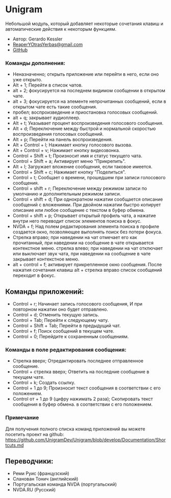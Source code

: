 # Unigram
Небольшой модуль, который добавляет некоторые сочетания клавиш и автоматические действия к некоторым функциям.

* Автор: Gerardo Kessler
* ReaperYOtrasYerbas@gmail.com
* [GitHub](https://github.com/GerardKessler/Unigram)

### Команды дополнения:

* Неназначенно; открыть приложение или перейти в него, если оно уже открыто.
* Alt + 1; Перейти в список чатов.
* alt + 2; фокусируется на последнем видимом сообщении в открытом чате.
* alt + 3; фокусируется на элементе непрочитанных сообщений, если в открытом чате есть такие сообщения.
* пробел; воспроизведение и приостановка голосовых сообщений.
* alt + q; закрывает аудиоплеер.
* Alt + t; Указывает процент воспроизведения голосового сообщения.
* Alt + d; Переключение между быстрой и нормальной скоростью воспроизведения голосовых сообщений.
* Alt + p; Перейти на панель воспроизведения.
* Alt + Control + l; Нажимает кнопку голосового вызова.
* Alt + Control + v; Нажимает кнопку видеозвонка.
* Control + Shift + t; Произносит имя и статус текущего чата.
* Control + Shift + a; Активирует меню "Прикрепить".
* Alt + l; Загружает вложение сообщения, если таковое имеется.
* Control + Shift + c; Нажимает кнопку "Поделиться".
* Control + t; Сообщает о времени, прошедшем при записи голосового сообщения.
* Control + shift + r; Переключение между режимом записи по умолчанию и дополнительным режимом записи.
* Control + shift + d; При однократном нажатии сообщается описание сообщений с вложениями. При двойном нажатии быстро копирует описание или любое сообщение с текстом в буфер обмена.
* Control + shift + p; Открывает открытый профиль чата, а нажатие внутри него переводит список элементов поиска в фокус.
* NVDA + f; Над полем редактирования элемента поиска в профиле создается окно, позволяющее выполнять поиск без потери фокуса.
* Стрелка вправо; при наведении на чат отмечает его как прочитанный, при наведении на сообщение в чате открывается контекстное меню.
стрелка влево; при наведении на чат отключает или выключает звук чата, при наведении на сообщение в чате закрывает контекстное меню.
* alt + control + f; активирует прикрепленное окно сообщения. После нажатия сочетания клавиш alt + стрелка вправо список сообщений переходит в фокус.

## Команды приложений:

* Control + r; Начинает запись голосового сообщения, И при повторном нажатии оно будет отправлено.
* Control + d; Отменить текущую запись.
* Control + Tab; Перейти к следующему чату.
* Control + Shift + Tab; Перейти в предыдущий чат.
* Control + f; Поиск сообщений в текущем чате.
* Control + 0; Перейдите к сохраненным сообщениям.

### Команды в поле редактирования сообщения:

* Стрелка вверх; Отредактировать последнее отправленное сообщение.
* Control + стрелка вверх; Ответить на последние сообщение в текущем чате.
* Control + k; Создать ссылку.
* Control + 1 до 9; Произносит текст сообщения в соответствии с его положением.
* Control от + 1 до 9 (цифру нажимать 2 раза); Скопировать текст сообщения в буфер обмена. в соответствии с его положением.

### Примечание
Для получения полного списка команд приложений вы можете посетить проект на github:
<https://github.com/UnigramDev/Unigram/blob/develop/Documentation/Shortcuts.md>

## Переводчики:

* Реми Руис (французский)
* Сланован Тонич (английский)
* Португальская команда NVDA (португальский)
* NVDA.RU (Русский)

